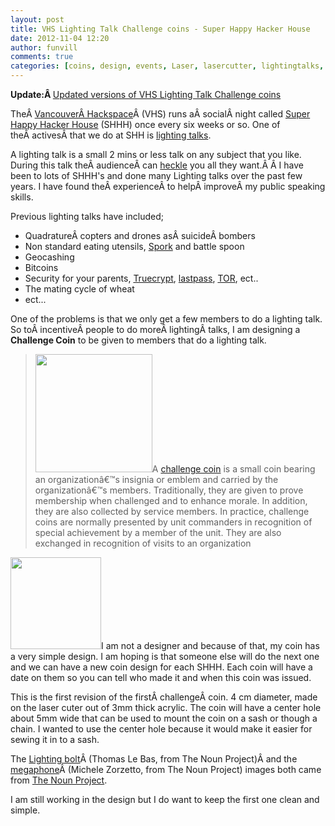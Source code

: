```yaml
---
layout: post
title: VHS Lighting Talk Challenge coins - Super Happy Hacker House
date: 2012-11-04 12:20
author: funvill
comments: true
categories: [coins, design, events, Laser, lasercutter, lightingtalks, News, Projects, projects, shhh, Vancouver, VHS]
---
```

<strong>Update:Â </strong><a href="http://www.abluestar.com/blog/updated-versions-of-vhs-lighting-talk-challenge-coins/">Updated versions of VHS Lighting Talk Challenge coins</a>

TheÂ <a href="http://vancouver.hackspace.ca/">VancouverÂ Hackspace</a>Â (VHS) runs aÂ socialÂ night called <a href="http://vancouver.hackspace.ca/wp/2012/10/23/super-happy-hacker-house-24-nov-11-2012-730-late/">Super Happy Hacker House</a> (SHHH) once every six weeks or so. One of theÂ activesÂ that we do at SHH is <a href="http://en.wikipedia.org/wiki/Lightning_talk">lighting talks</a>.

A lighting talk is a small 2 mins or less talk on any subject that you like. During this talk theÂ audienceÂ can <a href="http://en.wikipedia.org/wiki/Heckler">heckle</a> you all they want.Â Â I have been to lots of SHHH's and done many Lighting talks over the past few years. I have found theÂ experienceÂ to helpÂ improveÂ my public speaking skills.

Previous lighting talks have included;
<ul>
	<li>QuadratureÂ copters and drones asÂ suicideÂ bombers</li>
	<li>Non standard eating utensils, <a href="http://en.wikipedia.org/wiki/Spork">Spork</a> and battle spoon</li>
	<li>Geocashing</li>
	<li>Bitcoins</li>
	<li>Security for your parents, <a href="http://www.truecrypt.org/">Truecrypt</a>, <a href="https://lastpass.com/">lastpass</a>, <a href="https://www.torproject.org/">TOR</a>, ect..</li>
	<li>The mating cycle of wheat</li>
	<li>ect...</li>
</ul>
One of the problems is that we only get a few members to do a lighting talk. So toÂ incentiveÂ people to do moreÂ lightingÂ talks, I am designing a <strong>Challenge Coin</strong> to be given to members that do a lighting talk.
<blockquote><a href="http://www.abluestar.com/blog/wp-content/uploads/2012/11/geo9.jpg"><img class="alignright size-full wp-image-2938" title="geo9" src="http://www.abluestar.com/blog/wp-content/uploads/2012/11/geo9.jpg" alt="" width="187" height="189" /></a>A <a href="http://en.wikipedia.org/wiki/Challenge_coin">challenge coin</a> is a small coin bearing an organizationâ€™s insignia or emblem and carried by the organizationâ€™s members. Traditionally, they are given to prove membership when challenged and to enhance morale. In addition, they are also collected by service members. In practice, challenge coins are normally presented by unit commanders in recognition of special achievement by a member of the unit. They are also exchanged in recognition of visits to an organization</blockquote>
<a href="http://www.abluestar.com/blog/wp-content/uploads/2012/11/lightingTalk_shhh241.png"><img class="alignleft size-full wp-image-2940" title="lightingTalk_shhh24" src="http://www.abluestar.com/blog/wp-content/uploads/2012/11/lightingTalk_shhh241.png" alt="" width="145" height="147" /></a>I am not a designer and because of that, my coin has a very simple design. I am hoping is that someone else will do the next one and we can have a new coin design for each SHHH. Each coin will have a date on them so you can tell who made it and when this coin was issued.

This is the first revision of the firstÂ challengeÂ coin. 4 cm diameter, made on the laser cuter out of 3mm thick acrylic. The coin will have a center hole about 5mm wide that can be used to mount the coin on a sash or though a chain. I wanted to use the center hole because it would make it easier for sewing it in to a sash.

The <a href="http://thenounproject.com/noun/lightning/#icon-No6178">Lighting bolt</a>Â (Thomas Le Bas, from The Noun Project)Â and the <a href="http://thenounproject.com/noun/megaphone/#icon-No4492">megaphone</a>Â (Michele Zorzetto, from The Noun Project) images both came from <a href="http://thenounproject.com/">The Noun Project</a>.

I am still working in the design but I do want to keep the first one clean and simple.
